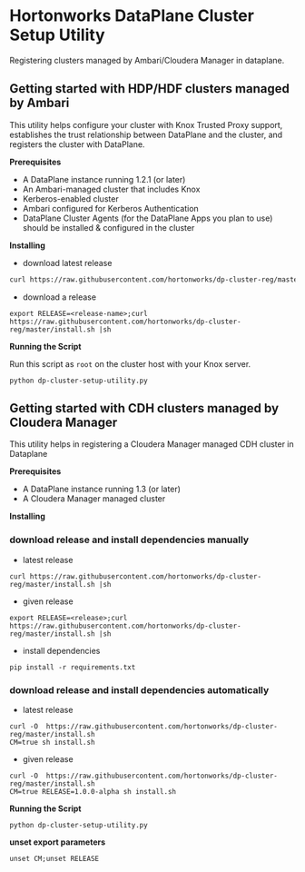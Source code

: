 # Hortonworks DataPlane Cluster Setup Utility
Registering clusters managed by Ambari/Cloudera Manager in dataplane.

## Getting started with HDP/HDF clusters managed by Ambari
This utility helps configure your cluster with Knox Trusted Proxy support, establishes the trust
relationship between DataPlane and the cluster, and registers the cluster with DataPlane.

**Prerequisites**
- A DataPlane instance running 1.2.1 (or later)
- An Ambari-managed cluster that includes Knox
- Kerberos-enabled cluster
- Ambari configured for Kerberos Authentication
- DataPlane Cluster Agents (for the DataPlane Apps you plan to use) should be installed & configured in the cluster

**Installing**
- download latest release

```bash 
curl https://raw.githubusercontent.com/hortonworks/dp-cluster-reg/master/install.sh |sh
```

- download a release

```
export RELEASE=<release-name>;curl https://raw.githubusercontent.com/hortonworks/dp-cluster-reg/master/install.sh |sh
```
   
**Running the Script**

Run this script as ```root``` on the cluster host with your Knox server.

```
python dp-cluster-setup-utility.py
```

## Getting started with CDH clusters managed by Cloudera Manager
This utility helps in registering a Cloudera Manager managed CDH cluster in Dataplane

**Prerequisites**
- A DataPlane instance running 1.3 (or later)
- A Cloudera Manager managed cluster

**Installing**

### download release and install dependencies manually

- latest release 
```
curl https://raw.githubusercontent.com/hortonworks/dp-cluster-reg/master/install.sh |sh
```

- given release
```
export RELEASE=<release>;curl https://raw.githubusercontent.com/hortonworks/dp-cluster-reg/master/install.sh |sh
```
  
- install dependencies
```
pip install -r requirements.txt
``` 
### download release and install dependencies automatically
- latest release
```
curl -O  https://raw.githubusercontent.com/hortonworks/dp-cluster-reg/master/install.sh
CM=true sh install.sh

```

- given release
```
curl -O  https://raw.githubusercontent.com/hortonworks/dp-cluster-reg/master/install.sh
CM=true RELEASE=1.0.0-alpha sh install.sh
```

 **Running the Script**
```
python dp-cluster-setup-utility.py
```

**unset export parameters**
```
unset CM;unset RELEASE
```
